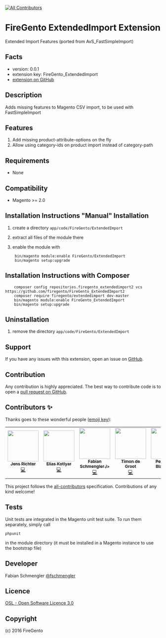 <!-- ALL-CONTRIBUTORS-BADGE:START - Do not remove or modify this section -->
[![All Contributors](https://img.shields.io/badge/all_contributors-5-orange.svg?style=flat-square)](#contributors-)
<!-- ALL-CONTRIBUTORS-BADGE:END -->

FireGento ExtendedImport Extension
=====================
Extended Import Features (ported from AvS_FastSimpleImport)

Facts
-----
- version: 0.0.1
- extension key: FireGento_ExtendedImport
- [extension on GitHub](https://github.com/magento-hackathon/FireGento_ExtendedImport2)

Description
-----------
Adds missing features to Magento CSV import, to be used with FastSimpleImport

Features
-----------
1. Add missing product-attribute-options on the fly
2. Allow using category-ids on product import instead of category-path


Requirements
------------
- None

Compatibility
-------------
- Magento >= 2.0

Installation Instructions "Manual" Installation
---------------------------------------------
1. create a directory `app/code/FireGento/ExtendedImport`
2. extract all files of the module there
3. enable the module with

        bin/magento module:enable FireGento/ExtendedImport
        bin/magento setup:upgrade
        
Installation Instructions with Composer
---------------------------------------------

        composer config repositories.firegento_extendedimport2 vcs https://github.com/firegento/FireGento_ExtendedImport2
        composer require firegento/extendedimport dev-master
        bin/magento module:enable FireGento_ExtendedImport
        bin/magento setup:upgrade

Uninstallation
--------------
1. remove the directory `app/code/FireGento/ExtendedImport`

Support
-------
If you have any issues with this extension, open an issue on [GitHub](https://github.com/magento-hackathon/FireGento_ExtendedImport/issues).

Contribution
------------
Any contribution is highly appreciated. The best way to contribute code is to open a [pull request on GitHub](https://help.github.com/articles/using-pull-requests).

## Contributors ✨

Thanks goes to these wonderful people ([emoji key](https://allcontributors.org/docs/en/emoji-key)):

<!-- ALL-CONTRIBUTORS-LIST:START - Do not remove or modify this section -->
<!-- prettier-ignore-start -->
<!-- markdownlint-disable -->
<table>
  <tr>
    <td align="center"><a href="https://frostblog.net/"><img src="https://avatars3.githubusercontent.com/u/19548641?v=4" width="100px;" alt=""/><br /><sub><b>Jens Richter</b></sub></a><br /><a href="https://github.com/firegento/FireGento_ExtendedImport2/commits?author=frostblogNet" title="Code">💻</a></td>
    <td align="center"><a href="https://github.com/EliasKotlyar"><img src="https://avatars0.githubusercontent.com/u/9529505?v=4" width="100px;" alt=""/><br /><sub><b>Elias Kotlyar</b></sub></a><br /><a href="https://github.com/firegento/FireGento_ExtendedImport2/commits?author=EliasKotlyar" title="Code">💻</a></td>
    <td align="center"><a href="https://www.schmengler-se.de/"><img src="https://avatars1.githubusercontent.com/u/367320?v=4" width="100px;" alt=""/><br /><sub><b>Fabian Schmengler /></b></sub></a><br /><a href="https://github.com/firegento/FireGento_ExtendedImport2/commits?author=schmengler" title="Code">💻</a></td>
    <td align="center"><a href="https://blog.timpack.org/"><img src="https://avatars2.githubusercontent.com/u/1165302?v=4" width="100px;" alt=""/><br /><sub><b>Timon de Groot</b></sub></a><br /><a href="https://github.com/firegento/FireGento_ExtendedImport2/commits?author=tdgroot" title="Code">💻</a></td>
    <td align="center"><a href="http://elgentos.nl/"><img src="https://avatars2.githubusercontent.com/u/431360?v=4" width="100px;" alt=""/><br /><sub><b>Peter Jaap Blaakmeer</b></sub></a><br /><a href="https://github.com/firegento/FireGento_ExtendedImport2/commits?author=peterjaap" title="Code">💻</a></td>
  </tr>
</table>

<!-- markdownlint-enable -->
<!-- prettier-ignore-end -->
<!-- ALL-CONTRIBUTORS-LIST:END -->

This project follows the [all-contributors](https://github.com/all-contributors/all-contributors) specification. Contributions of any kind welcome!

Tests
-----
Unit tests are integrated in the Magento unit test suite. To run them separately, simply call

    phpunit
    
in the module directory (it must be installed in a Magento instance to use the bootstrap file)

Developer
---------
Fabian Schmengler
[@fschmengler](https://twitter.com/fschmengler)

Licence
-------
[OSL - Open Software Licence 3.0](http://opensource.org/licenses/osl-3.0.php)

Copyright
---------
(c) 2016 FireGento
